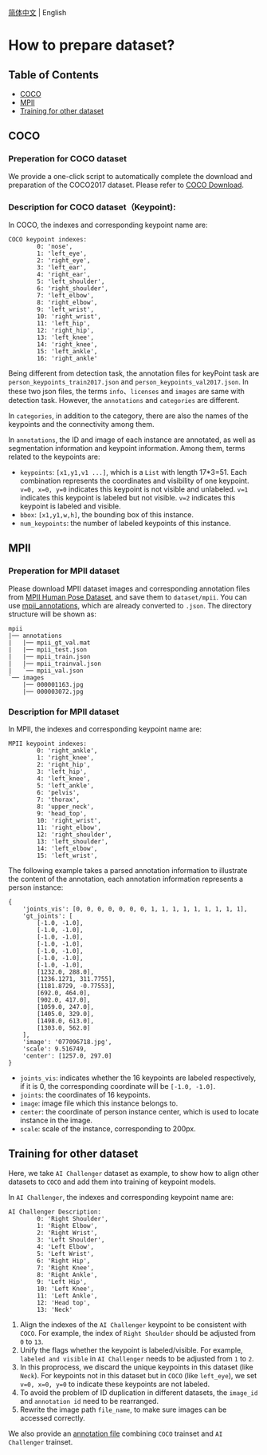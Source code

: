 [简体中文](PrepareKeypointDataSet.md) | English

# How to prepare dataset?
## Table of Contents
- [COCO](#COCO)
- [MPII](#MPII)
- [Training for other dataset](#Training_for_other_dataset)

## COCO
### Preperation for COCO dataset
We provide a one-click script to automatically complete the download and preparation of the COCO2017 dataset. Please refer to [COCO Download](https://github.com/PaddlePaddle/PaddleDetection/blob/f0a30f3ba6095ebfdc8fffb6d02766406afc438a/docs/tutorials/PrepareDetDataSet_en.md#COCO%E6%95%B0%E6%8D%AE).

### Description for COCO dataset（Keypoint):
In COCO, the indexes and corresponding keypoint name are:
```
COCO keypoint indexes:
        0: 'nose',
        1: 'left_eye',
        2: 'right_eye',
        3: 'left_ear',
        4: 'right_ear',
        5: 'left_shoulder',
        6: 'right_shoulder',
        7: 'left_elbow',
        8: 'right_elbow',
        9: 'left_wrist',
        10: 'right_wrist',
        11: 'left_hip',
        12: 'right_hip',
        13: 'left_knee',
        14: 'right_knee',
        15: 'left_ankle',
        16: 'right_ankle'
```
Being different from detection task, the annotation files for keyPoint task are `person_keypoints_train2017.json` and `person_keypoints_val2017.json`. In these two json files, the terms `info`、`licenses` and `images` are same with detection task. However, the `annotations` and `categories` are different.

In `categories`, in addition to the category, there are also the names of the keypoints and the connectivity among them.

In `annotations`, the ID and image of each instance are annotated, as well as segmentation information and keypoint information. Among them, terms related to the keypoints are:
- `keypoints`: `[x1,y1,v1 ...]`, which is a `List` with length 17*3=51. Each combination represents the coordinates and visibility of one keypoint. `v=0, x=0, y=0` indicates this keypoint is not visible and unlabeled. `v=1` indicates this keypoint is labeled but not visible. `v=2` indicates this keypoint is labeled and visible.
- `bbox`: `[x1,y1,w,h]`, the bounding box of this instance.
- `num_keypoints`: the number of labeled keypoints of this instance.


## MPII
### Preperation for MPII dataset
Please download MPII dataset images and corresponding annotation files from [MPII Human Pose Dataset](http://human-pose.mpi-inf.mpg.de/#download), and save them to `dataset/mpii`.  You can use [mpii_annotations](https://download.openmmlab.com/mmpose/datasets/mpii_annotations.tar), which are already converted to `.json`.  The directory structure will be shown as:
```
mpii
|── annotations
|   |── mpii_gt_val.mat
|   |── mpii_test.json
|   |── mpii_train.json
|   |── mpii_trainval.json
|   `── mpii_val.json
`── images
    |── 000001163.jpg
    |── 000003072.jpg
```
### Description for MPII dataset
In MPII, the indexes and corresponding keypoint name are:
```
MPII keypoint indexes:
        0: 'right_ankle',
        1: 'right_knee',
        2: 'right_hip',
        3: 'left_hip',
        4: 'left_knee',
        5: 'left_ankle',
        6: 'pelvis',
        7: 'thorax',
        8: 'upper_neck',
        9: 'head_top',
        10: 'right_wrist',
        11: 'right_elbow',
        12: 'right_shoulder',
        13: 'left_shoulder',
        14: 'left_elbow',
        15: 'left_wrist',
```
The following example takes a parsed annotation information to illustrate the content of the annotation, each annotation information represents a person instance:
```
{
    'joints_vis': [0, 0, 0, 0, 0, 0, 0, 1, 1, 1, 1, 1, 1, 1, 1, 1],
    'gt_joints': [
        [-1.0, -1.0],
        [-1.0, -1.0],
        [-1.0, -1.0],
        [-1.0, -1.0],
        [-1.0, -1.0],
        [-1.0, -1.0],
        [-1.0, -1.0],
        [1232.0, 288.0],
        [1236.1271, 311.7755],
        [1181.8729, -0.77553],
        [692.0, 464.0],
        [902.0, 417.0],
        [1059.0, 247.0],
        [1405.0, 329.0],
        [1498.0, 613.0],
        [1303.0, 562.0]
    ],
    'image': '077096718.jpg',
    'scale': 9.516749,
    'center': [1257.0, 297.0]
}
```
- `joints_vis`: indicates whether the 16 keypoints are labeled respectively, if it is 0, the corresponding coordinate will be `[-1.0, -1.0]`.
- `joints`: the coordinates of 16 keypoints.
- `image`: image file which this instance belongs to.
- `center`: the coordinate of person instance center, which is used to locate instance in the image.
- `scale`: scale of the instance, corresponding to 200px.


## Training for other dataset
Here, we take `AI Challenger` dataset as example, to show how to align other datasets to `COCO` and add them into training of keypoint models.

In `AI Challenger`, the indexes and corresponding keypoint name are:
```
AI Challenger Description:
        0: 'Right Shoulder',
        1: 'Right Elbow',
        2: 'Right Wrist',
        3: 'Left Shoulder',
        4: 'Left Elbow',
        5: 'Left Wrist',
        6: 'Right Hip',
        7: 'Right Knee',
        8: 'Right Ankle',
        9: 'Left Hip',
        10: 'Left Knee',
        11: 'Left Ankle',
        12: 'Head top',
        13: 'Neck'
```
1. Align the indexes of the `AI Challenger` keypoint to be consistent with `COCO`. For example, the index of `Right Shoulder` should be adjusted from `0` to `13`.
2. Unify the flags whether the keypoint is labeled/visible. For example, `labeled and visible` in `AI Challenger` needs to be adjusted from `1` to `2`.
3. In this proprocess, we discard the unique keypoints in this dataset (like `Neck`). For keypoints not in this dataset but in `COCO` (like `left_eye`), we set `v=0, x=0, y=0` to indicate these keypoints are not labeled.
4. To avoid the problem of ID duplication in different datasets, the `image_id` and `annotation id` need to be rearranged.
5. Rewrite the image path `file_name`, to make sure images can be accessed correctly.

We also provide an [annotation file](https://bj.bcebos.com/v1/paddledet/data/keypoint/aic_coco_train_cocoformat.json) combining `COCO` trainset and `AI Challenger` trainset.
